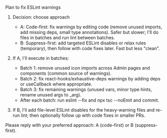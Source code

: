 Plan to fix ESLint warnings

1) Decision: choose approach
   - A: Code-first: fix warnings by editing code (remove unused imports, add missing deps, small type annotations). Safer but slower; I'll do files in batches and run lint between batches.
   - B: Suppress-first: add targeted ESLint disables or relax rules (temporary), then follow with code fixes later. Fast but less "clean".

2) If A, I'll execute in batches:
   - Batch 1: remove unused icon imports across Admin pages and components (common source of warnings).
   - Batch 2: fix react-hooks/exhaustive-deps warnings by adding deps or useCallback where appropriate.
   - Batch 3: fix remaining warnings (unused vars, minor type hints, rename unused args to _arg).
   - After each batch: run eslint --fix and npx tsc --noEmit and commit.

3) If B, I'll add file-level ESLint disables for the heavy-warning files and re-run lint; then optionally follow up with code fixes in smaller PRs.

Please reply with your preferred approach: A (code-first) or B (suppress-first).
